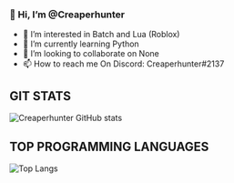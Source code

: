 ### 👋 Hi, I’m @Creaperhunter
- 👀 I’m interested in Batch and Lua (Roblox)
- 🌱 I’m currently learning Python
- 💞️ I’m looking to collaborate on None
- 📫 How to reach me On Discord: Creaperhunter#2137

<!---
Creaperhunter/Creaperhunter is a ✨ special ✨ repository because its `README.md` (this file) appears on your GitHub profile.
You can click the Preview link to take a look at your changes.
--->

## GIT STATS

![Creaperhunter GitHub stats](https://github-readme-stats.vercel.app/api?username=Creaperhunter&show_icons=true&theme=radical&title_color=8E2DE2&text_color=fff)

## TOP PROGRAMMING LANGUAGES
![Top Langs](https://github-readme-stats.vercel.app/api/top-langs?username=Creaperhunter&theme=radical&title_color=8E2DE2&text_color=fff)
